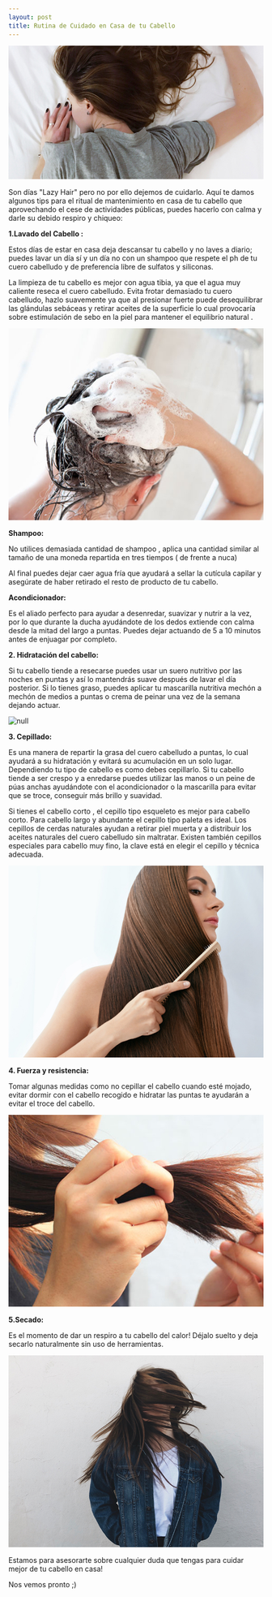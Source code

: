 ```yaml
---
layout: post
title: Rutina de Cuidado en Casa de tu Cabello
---
```

![null](/img/uploads/lazyhair.jpg)



Son días "Lazy Hair" pero no por ello dejemos de cuidarlo. Aquí te damos algunos tips para el ritual de mantenimiento en casa de tu cabello que aprovechando el cese de actividades públicas, puedes hacerlo con calma y darle su debido respiro y chiqueo:

**1.Lavado del Cabello :**

Estos días de estar en casa deja descansar tu cabello y no laves a diario; puedes lavar un día sí y un día no con un shampoo que respete el ph de tu cuero cabelludo y de preferencia libre de sulfatos y siliconas.

La limpieza de tu cabello es mejor con agua tibia, ya que el agua muy caliente reseca el cuero cabelludo. Evita frotar demasiado tu cuero cabelludo, hazlo suavemente ya que al presionar fuerte puede desequilibrar las glándulas sebáceas y retirar aceites de la superficie lo cual provocaría sobre estimulación de sebo en la piel para mantener el equilibrio natural . 

![null](/img/uploads/lavadodelcabello.jpg)

**Shampoo:**

No utilices demasiada cantidad de shampoo , aplica una cantidad similar al tamaño de una moneda repartida en tres tiempos ( de frente a nuca)

Al final puedes dejar caer agua fría que ayudará a sellar la cutícula capilar y asegúrate de haber retirado el resto de producto de tu cabello.

**Acondicionador:**

Es el aliado perfecto para ayudar a desenredar, suavizar y nutrir a la vez, por lo que durante la ducha ayudándote de los dedos extiende con calma desde la mitad del largo a puntas. Puedes dejar actuando de 5 a 10 minutos antes de enjuagar por completo.

**2. Hidratación del cabello:**

Si tu cabello tiende a resecarse puedes usar un suero nutritivo por las noches en puntas y así lo mantendrás suave después de lavar el día posterior. Si lo tienes graso, puedes aplicar tu mascarilla nutritiva mechón a mechón de medios a puntas o crema de peinar una vez de la semana dejando actuar. 

![null](/img/uploads/hidratación.jpg)

**3. Cepillado:**

Es una manera de repartir la grasa del cuero cabelludo a puntas, lo cual ayudará a su hidratación y evitará su acumulación en un solo lugar. Dependiendo tu tipo de cabello es como debes cepillarlo. Si tu cabello tiende a ser crespo y a enredarse puedes utilizar las manos o un peine de púas anchas ayudándote con el acondicionador o la mascarilla para evitar que se troce, conseguir más brillo y suavidad. 

Si tienes el cabello corto , el cepillo tipo esqueleto es mejor para cabello corto. Para cabello largo y abundante el cepillo tipo paleta es ideal. Los cepillos de cerdas naturales ayudan a retirar piel muerta y a distribuir los aceites naturales del cuero cabelludo sin maltratar. Existen también cepillos especiales para cabello muy fino, la clave está en elegir el cepillo y técnica adecuada.

![null](/img/uploads/cepillado1.jpg)

**4. Fuerza y resistencia:**

Tomar algunas medidas como no cepillar el cabello cuando esté mojado, evitar dormir con el cabello recogido e hidratar las puntas te ayudarán a evitar el troce del cabello.

![null](/img/uploads/fuerza.jpg)

**5.Secado:**

Es el momento de dar un respiro a tu cabello del calor! Déjalo suelto y deja secarlo naturalmente sin uso de herramientas.

![null](/img/uploads/secado.jpg)

Estamos para asesorarte sobre cualquier duda que tengas para cuidar mejor de tu cabello en casa!

Nos vemos pronto ;)
